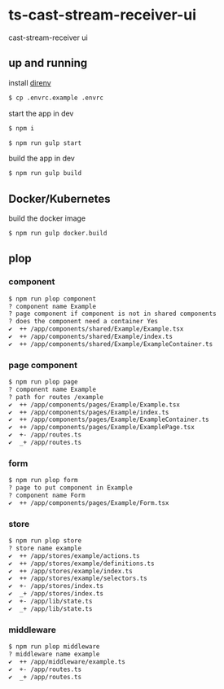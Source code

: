# ts-cast-stream-receiver-ui

cast-stream-receiver ui

## up and running

install [direnv](https://direnv.net/)

```bash
$ cp .envrc.example .envrc
```

start the app in dev

```bash
$ npm i
```

```bash
$ npm run gulp start
```

build the app in dev

```bash
$ npm run gulp build
```

## Docker/Kubernetes

build the docker image

```bash
$ npm run gulp docker.build
```

## plop

### component

```bash
$ npm run plop component
? component name Example
? page component if component is not in shared components
? does the component need a container Yes
✔  ++ /app/components/shared/Example/Example.tsx
✔  ++ /app/components/shared/Example/index.ts
✔  ++ /app/components/shared/Example/ExampleContainer.ts
```

### page component

```bash
$ npm run plop page
? component name Example
? path for routes /example
✔  ++ /app/components/pages/Example/Example.tsx
✔  ++ /app/components/pages/Example/index.ts
✔  ++ /app/components/pages/Example/ExampleContainer.ts
✔  ++ /app/components/pages/Example/ExamplePage.tsx
✔  +- /app/routes.ts
✔  _+ /app/routes.ts
```

### form

```bash
$ npm run plop form
? page to put component in Example
? component name Form
✔  ++ /app/components/pages/Example/Form.tsx
```

### store

```bash
$ npm run plop store
? store name example
✔  ++ /app/stores/example/actions.ts
✔  ++ /app/stores/example/definitions.ts
✔  ++ /app/stores/example/index.ts
✔  ++ /app/stores/example/selectors.ts
✔  +- /app/stores/index.ts
✔  _+ /app/stores/index.ts
✔  +- /app/lib/state.ts
✔  _+ /app/lib/state.ts
```

### middleware

```bash
$ npm run plop middleware
? middleware name example
✔  ++ /app/middleware/example.ts
✔  +- /app/routes.ts
✔  _+ /app/routes.ts
```
